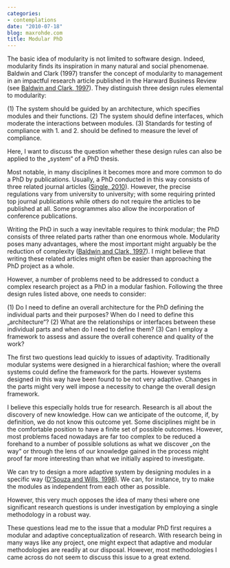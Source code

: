 ```yaml
---
categories:
- contemplations
date: "2010-07-18"
blog: maxrohde.com
title: Modular PhD
---
```


The basic idea of modularity is not limited to software design. Indeed, modularity finds its inspiration in many natural and social phenomenae. Baldwin and Clark (1997) transfer the concept of modularity to management in an impactful research article published in the Harward Business Review (see [Baldwin and Clark, 1997](http://www.citeulike.org/user/mxro/article/1423599)). They distinguish three design rules elemental to modularity:

(1) The system should be guided by an architecture, which specifies modules and their functions. (2) The system should define interfaces, which moderate the interactions between modules. (3) Standards for testing of compliance with 1. and 2. should be defined to measure the level of compliance.

Here, I want to discuss the question whether these design rules can also be applied to the „system“ of a PhD thesis.

Most notable, in many disciplines it becomes more and more common to do a PhD by publications. Usually, a PhD conducted in this way consists of three related journal articles ([Single, 2010](http://www.citeulike.org/user/mxro/article/6919285)). However, the precise regulations vary from university to university; with some requiring printed top journal publications while others do not require the articles to be published at all. Some programmes also allow the incorporation of conference publications.

Writing the PhD in such a way inevitable requires to think modular; the PhD consists of three related parts rather than one enormous whole. Modularity poses many advantages, where the most important might arguably be the reduction of complexity ([Baldwin and Clark, 1997](http://www.citeulike.org/user/mxro/article/1423599)). I might believe that writing these related articles might often be easier than approaching the PhD project as a whole.

However, a number of problems need to be addressed to conduct a complex research project as a PhD in a modular fashion. Following the three design rules listed above, one needs to consider:

(1) Do I need to define an overall architecture for the PhD defining the individual parts and their purposes? When do I need to define this „architecture“? (2) What are the relationships or interfaces between these individual parts and when do I need to define them? (3) Can I employ a framework to assess and assure the overall coherence and quality of the work?

The first two questions lead quickly to issues of adaptivity. Traditionally modular systems were designed in a hierarchical fashion; where the overall systems could define the framework for the parts. However systems designed in this way have been found to be not very adaptive. Changes in the parts might very well impose a necessity to change the overall design framework.

I believe this especially holds true for research. Research is all about the discovery of new knowledge. How can we anticipate of the outcome, if, by definition, we do not know this outcome yet. Some disciplines might be in the comfortable position to have a finite set of possible outcomes. However, most problems faced nowadays are far too complex to be reduced a forehand to a number of possible solutions as what we discover „on the way“ or through the lens of our knowledge gained in the process might proof far more interesting than what we initially aspired to investigate.

We can try to design a more adaptive system by designing modules in a specific way ([D'Souza and Wills, 1998](http://www.citeulike.org/user/mxro/article/7223964)). We can, for instance, try to make the modules as independent from each other as possible.

However, this very much opposes the idea of many thesi where one significant research questions is under investigation by employing a single methodology in a robust way.

These questions lead me to the issue that a modular PhD first requires a modular and adaptive conceptualization of research. With research being in many ways like any project, one might expect that adaptive and modular methodologies are readily at our disposal. However, most methodologies I came across do not seem to discuss this issue to a great extend.